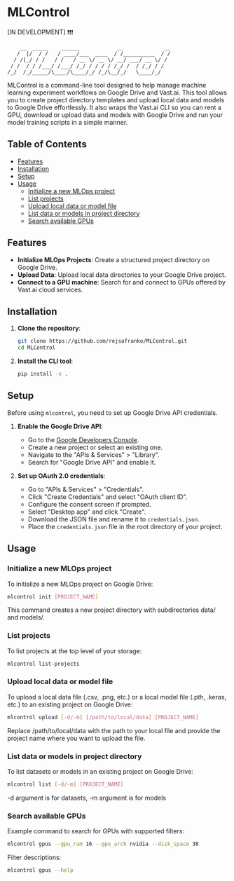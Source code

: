 # MLControl


[IN DEVELOPMENT] ❗❗❗
``` 
    __  _____    ______            __             __
   /  |/  / /   / ____/___  ____  / /__________  / /
  / /|_/ / /   / /   / __ \/ __ \/ __/ ___/ __ \/ / 
 / /  / / /___/ /___/ /_/ / / / / /_/ /  / /_/ / /  
/_/  /_/_____/\____/\____/_/ /_/\__/_/   \____/_/ 
``` 
MLControl is a command-line tool designed to help manage machine learning experiment workflows on Google Drive and Vast.ai. This tool allows you to create project directory templates and upload local data and models to Google Drive effortlessly. It also wraps the Vast.ai CLI so you can rent a GPU, download or upload data and models with Google Drive and run your model training scripts in a simple manner.

## Table of Contents
- [Features](#features)
- [Installation](#installation)
- [Setup](#setup)
- [Usage](#usage)
  - [Initialize a new MLOps project](#initialize-a-new-mlops-project)
  - [List projects](#list-projects)
  - [Upload local data or model file](#upload-local-data-or-model-file)
  - [List data or models in project directory](#list-data-or-models-in-project-directory)
  - [Search available GPUs](#search-available-gpus)

## Features

- **Initialize MLOps Projects**: Create a structured project directory on Google Drive.
- **Upload Data**: Upload local data directories to your Google Drive project.
- **Connect to a GPU machine**: Search for and connect to GPUs offered by Vast.ai cloud services.

## Installation

1. **Clone the repository**:
    ```sh
    git clone https://github.com/rejsafranko/MLControl.git
    cd MLControl
    ```

2. **Install the CLI tool**:
    ```sh
    pip install -e .
    ```

## Setup

Before using `mlcontrol`, you need to set up Google Drive API credentials.

1. **Enable the Google Drive API**:
    - Go to the [Google Developers Console](https://console.developers.google.com/).
    - Create a new project or select an existing one.
    - Navigate to the "APIs & Services" > "Library".
    - Search for "Google Drive API" and enable it.

2. **Set up OAuth 2.0 credentials**:
    - Go to "APIs & Services" > "Credentials".
    - Click "Create Credentials" and select "OAuth client ID".
    - Configure the consent screen if prompted.
    - Select "Desktop app" and click "Create".
    - Download the JSON file and rename it to `credentials.json`.
    - Place the `credentials.json` file in the root directory of your project.

## Usage

### Initialize a new MLOps project

To initialize a new MLOps project on Google Drive:

```sh
mlcontrol init [PROJECT_NAME]
```

This command creates a new project directory with subdirectories data/ and models/.

### List projects

To list projects at the top level of your storage:

 ```sh
mlcontrol list-projects
```

### Upload local data or model file
To upload a local data file (.csv, .png, etc.) or a local model file (.pth, .keras, etc.) to an existing project on Google Drive:

```sh
mlcontrol upload [-d/-m] [/path/to/local/data] [PROJECT_NAME] 
```

Replace /path/to/local/data with the path to your local file and provide the project name where you want to upload the file.

### List data or models in project directory
To list datasets or models in an existing project on Google Drive:

```sh
mlcontrol list [-d/-m] [PROJECT_NAME] 
```

-d argument is for datasets, -m argument is for models

### Search available GPUs

Example command to search for GPUs with supported filters:

```sh
mlcontrol gpus --gpu_ram 16 --gpu_arch nvidia --disk_space 30
```

Filter descriptions:

```sh
mlcontrol gpus --help
```
